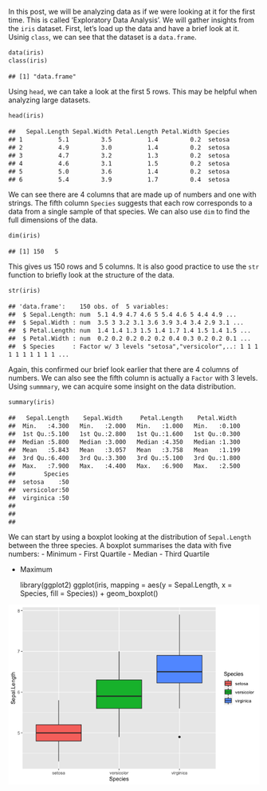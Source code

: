In this post, we will be analyzing data as if we were looking at it for
the first time. This is called ‘Exploratory Data Analysis’. We will
gather insights from the `iris` dataset. First, let’s load up the data
and have a brief look at it. Usinig `class`, we can see that the dataset
is a `data.frame`.

    data(iris)
    class(iris)

    ## [1] "data.frame"

Using `head`, we can take a look at the first 5 rows. This may be
helpful when analyzing large datasets.

    head(iris)

    ##   Sepal.Length Sepal.Width Petal.Length Petal.Width Species
    ## 1          5.1         3.5          1.4         0.2  setosa
    ## 2          4.9         3.0          1.4         0.2  setosa
    ## 3          4.7         3.2          1.3         0.2  setosa
    ## 4          4.6         3.1          1.5         0.2  setosa
    ## 5          5.0         3.6          1.4         0.2  setosa
    ## 6          5.4         3.9          1.7         0.4  setosa

We can see there are 4 columns that are made up of numbers and one with
strings. The fifth column `Species` suggests that each row corresponds
to a data from a single sample of that species. We can also use `dim` to
find the full dimensions of the data.

    dim(iris)

    ## [1] 150   5

This gives us 150 rows and 5 columns. It is also good practice to use
the `str` function to briefly look at the structure of the data.

    str(iris)

    ## 'data.frame':    150 obs. of  5 variables:
    ##  $ Sepal.Length: num  5.1 4.9 4.7 4.6 5 5.4 4.6 5 4.4 4.9 ...
    ##  $ Sepal.Width : num  3.5 3 3.2 3.1 3.6 3.9 3.4 3.4 2.9 3.1 ...
    ##  $ Petal.Length: num  1.4 1.4 1.3 1.5 1.4 1.7 1.4 1.5 1.4 1.5 ...
    ##  $ Petal.Width : num  0.2 0.2 0.2 0.2 0.2 0.4 0.3 0.2 0.2 0.1 ...
    ##  $ Species     : Factor w/ 3 levels "setosa","versicolor",..: 1 1 1 1 1 1 1 1 1 1 ...

Again, this confirmed our brief look earlier that there are 4 columns of
numbers. We can also see the fifth column is actually a `Factor` with 3
levels. Using `summmary`, we can acquire some insight on the data
distribution.

    summary(iris)

    ##   Sepal.Length    Sepal.Width     Petal.Length    Petal.Width   
    ##  Min.   :4.300   Min.   :2.000   Min.   :1.000   Min.   :0.100  
    ##  1st Qu.:5.100   1st Qu.:2.800   1st Qu.:1.600   1st Qu.:0.300  
    ##  Median :5.800   Median :3.000   Median :4.350   Median :1.300  
    ##  Mean   :5.843   Mean   :3.057   Mean   :3.758   Mean   :1.199  
    ##  3rd Qu.:6.400   3rd Qu.:3.300   3rd Qu.:5.100   3rd Qu.:1.800  
    ##  Max.   :7.900   Max.   :4.400   Max.   :6.900   Max.   :2.500  
    ##        Species  
    ##  setosa    :50  
    ##  versicolor:50  
    ##  virginica :50  
    ##                 
    ##                 
    ## 

We can start by using a boxplot looking at the distribution of
`Sepal.Length` between the three species. A boxplot summarises the data
with five numbers: - Minimum - First Quartile - Median - Third Quartile
- Maximum

    library(ggplot2)
    ggplot(iris, mapping = aes(y = Sepal.Length, x = Species, fill = Species)) + geom_boxplot()

![](EDA_files/figure-markdown_strict/unnamed-chunk-6-1.png)
